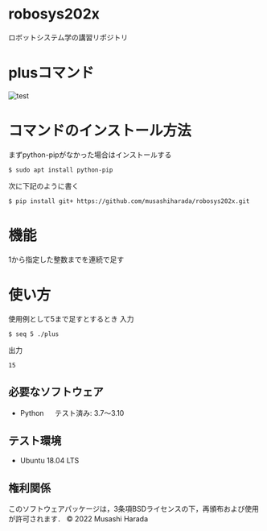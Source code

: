 # robosys202x
ロボットシステム学の講習リポジトリ

# plusコマンド
![test](https://github.com/musashiharada/robosys202x/actions/workflows/test.yml/badge.svg)

# コマンドのインストール方法
まずpython-pipがなかった場合はインストールする
```
$ sudo apt install python-pip
```
次に下記のように書く
```
$ pip install git+ https://github.com/musashiharada/robosys202x.git
```

# 機能
1から指定した整数までを連続で足す

# 使い方
使用例として5まで足すとするとき
入力
```
$ seq 5 ./plus
```
出力
```
15
```

## 必要なソフトウェア
* Python
　 テスト済み: 3.7〜3.10

## テスト環境
* Ubuntu 18.04 LTS

## 権利関係
このソフトウェアパッケージは，3条項BSDライセンスの下，再頒布および使用が許可されます．
© 2022 Musashi Harada
